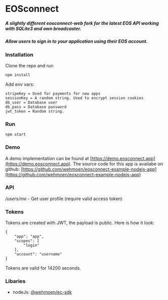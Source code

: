# EOSconnect
##### A slightly different eosconnect-web fork for the latest EOS API working with SQLite3 and own broadcaster.
##### Allow users to sign in to your application using their EOS account.

### Installation

Clone the repo and run 

    npm install
    
Add env vars:

    stripeKey = Used for payments for new apps
    sessionKey = A random string. Used to encrypt session cookies
    db_user = Database user
    db_pass = Database password
    jwt_token = Random string.
    
### Run

    npm start
    
### Demo

A demo implementation can be found at [https://demo.eosconnect.app](https://demo.eosconnect.app).
The source code for this app is availabe on github: [https://github.com/wehmoen/eosconnect-example-nodejs-app](https://github.com/wehmoen/eosconnect-example-nodejs-app)


### API

*/users/me* - Get user profile (require valid access token)     


### Tokens

Tokens are created with JWT, the payload is public. Here is how it look:

    {
        "app": "app",
        "scopes": [
            "login"
        ],
        "account": "username"
    }
    
Tokens are valid for 14200 seconds.

### Libaries

- nodeJs: [@wehmoen/ec-sdk](https://www.npmjs.com/package/@wehmoen/ec-sdk)    
